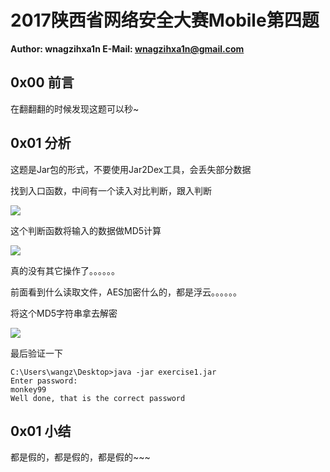 # 2017陕西省网络安全大赛Mobile第四题

**Author: wnagzihxa1n
E-Mail: wnagzihxa1n@gmail.com**

## 0x00 前言
在翻翻翻的时候发现这题可以秒~

## 0x01 分析
这题是Jar包的形式，不要使用Jar2Dex工具，会丢失部分数据

找到入口函数，中间有一个读入对比判断，跟入判断

![](Image/1.png)

这个判断函数将输入的数据做MD5计算

![](Image/2.png)

真的没有其它操作了。。。。。。

前面看到什么读取文件，AES加密什么的，都是浮云。。。。。。

将这个MD5字符串拿去解密

![](Image/3.png)

最后验证一下
```
C:\Users\wangz\Desktop>java -jar exercise1.jar
Enter password:
monkey99
Well done, that is the correct password
```

## 0x01 小结
都是假的，都是假的，都是假的~~~

